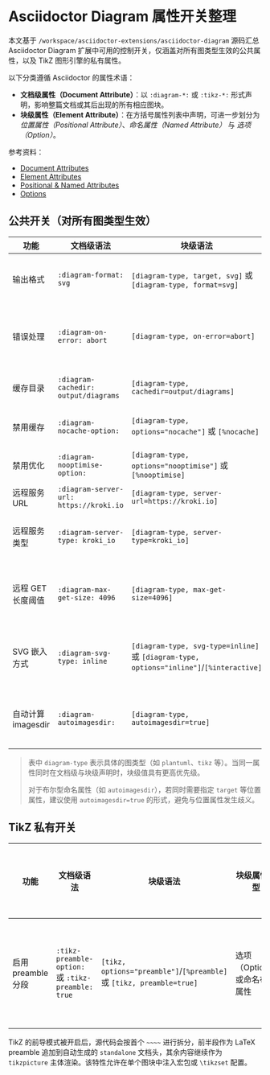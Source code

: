 # Asciidoctor Diagram 属性开关整理

本文基于 `/workspace/asciidoctor-extensions/asciidoctor-diagram` 源码汇总 Asciidoctor Diagram 扩展中可用的控制开关，仅涵盖对所有图类型生效的公共属性，以及 TikZ 图形引擎的私有属性。

以下分类遵循 Asciidoctor 的属性术语：

- **文档级属性（Document Attribute）**：以 `:diagram-*:` 或 `:tikz-*:` 形式声明，影响整篇文档或其后出现的所有相应图块。
- **块级属性（Element Attribute）**：在方括号属性列表中声明，可进一步划分为 *位置属性（Positional Attribute）*、*命名属性（Named Attribute）* 与 *选项（Option）*。

参考资料：

- [Document Attributes](https://docs.asciidoctor.org/asciidoc/latest/attributes/document-attributes/)
- [Element Attributes](https://docs.asciidoctor.org/asciidoc/latest/attributes/element-attributes/)
- [Positional & Named Attributes](https://docs.asciidoctor.org/asciidoc/latest/attributes/positional-and-named-attributes/)
- [Options](https://docs.asciidoctor.org/asciidoc/latest/attributes/options/)

## 公共开关（对所有图类型生效）

| 功能 | 文档级语法 | 块级语法 | 块级属性类型 | 默认值 / 行为 | 作用说明 | 代码位置 |
| --- | --- | --- | --- | --- | --- | --- |
| 输出格式 | `:diagram-format: svg` | `[diagram-type, target, svg]` 或 `[diagram-type, format=svg]` | 第二位置属性（可用命名属性覆写） | 渲染器支持列表中的第一个格式（HTML 后端会优先选择非 PDF 格式） | 指定生成文件的格式；块级设定优先于文档级设定。 | `lib/asciidoctor-diagram/diagram_processor.rb` |
| 错误处理 | `:diagram-on-error: abort` | `[diagram-type, on-error=abort]` | 命名属性 | `log` | 设置生成失败时的处理方式：`log` 记录错误并显示源代码，`abort` 抛异常并终止。 | `lib/asciidoctor-diagram/diagram_processor.rb` |
| 缓存目录 | `:diagram-cachedir: output/diagrams` | `[diagram-type, cachedir=output/diagrams]` | 命名属性 | `.asciidoctor/diagram`（位于输出目录） | 自定义缓存目录，缓存渲染产物及元数据。 | `lib/asciidoctor-diagram/diagram_processor.rb` |
| 禁用缓存 | `:diagram-nocache-option:` | `[diagram-type, options="nocache"]` 或 `[%nocache]` | 选项（Option） | 关闭 | 启用后每次都重新渲染图像，忽略缓存。 | `lib/asciidoctor-diagram/diagram_processor.rb` |
| 禁用优化 | `:diagram-nooptimise-option:` | `[diagram-type, options="nooptimise"]` 或 `[%nooptimise]` | 选项（Option） | 关闭 | 跳过 PNG/SVG/GIF/PDF 的后处理优化。 | `lib/asciidoctor-diagram/diagram_processor.rb` |
| 远程服务 URL | `:diagram-server-url: https://kroki.io` | `[diagram-type, server-url=https://kroki.io]` | 命名属性 | 未设置 | 配置远程渲染服务的基础 URL。 | `lib/asciidoctor-diagram/diagram_processor.rb` |
| 远程服务类型 | `:diagram-server-type: kroki_io` | `[diagram-type, server-type=kroki_io]` | 命名属性 | 未设置（使用远程服务时需指定） | 指定远程服务类型，目前实现支持 `plantuml` 与 `kroki_io`。 | `lib/asciidoctor-diagram/diagram_processor.rb` |
| 远程 GET 长度阈值 | `:diagram-max-get-size: 4096` | `[diagram-type, max-get-size=4096]` | 命名属性 | `1024` 字节 | 远程服务请求路径超过阈值且目标主机不是官方 PlantUML 时，自动改用 POST。 | `lib/asciidoctor-diagram/http/converter.rb` |
| SVG 嵌入方式 | `:diagram-svg-type: inline` | `[diagram-type, svg-type=inline]` 或 `[diagram-type, options="inline"]`/`[%interactive]` | 命名属性；另可通过选项 `inline`/`interactive` 直接设置 | `static` | 控制 SVG 输出方式：`static` 链接文件、`inline` 内联、`interactive` 允许交互。 | `lib/asciidoctor-diagram/diagram_processor.rb` |
| 自动计算 imagesdir | `:diagram-autoimagesdir:` | `[diagram-type, autoimagesdir=true]` | 命名布尔属性（可写成 `autoimagesdir=true` 或直接写 `autoimagesdir`） | 关闭 | 生成图像时自动为节点设置相对 `imagesdir`。 | `lib/asciidoctor-diagram/diagram_processor.rb` |

> 表中 `diagram-type` 表示具体的图类型（如 `plantuml`、`tikz` 等）。当同一属性同时在文档级与块级声明时，块级值具有更高优先级。
>
> 对于布尔型命名属性（如 `autoimagesdir`），若同时需要指定 `target` 等位置属性，建议使用 `autoimagesdir=true` 的形式，避免与位置属性发生歧义。

## TikZ 私有开关

| 功能 | 文档级语法 | 块级语法 | 块级属性类型 | 默认值 / 行为 | 作用说明 | 代码位置 |
| --- | --- | --- | --- | --- | --- | --- |
| 启用 preamble 分段 | `:tikz-preamble-option:` 或 `:tikz-preamble: true` | `[tikz, options="preamble"]`/`[%preamble]` 或 `[tikz, preamble=true]` | 选项（Option）或命名布尔属性 | 关闭 | 开启后会在首个 `~~~~` 处分割 TikZ 源码，前半段作为 LaTeX preamble，后半段作为主体。 | `lib/asciidoctor-diagram/tikz/converter.rb` |

TikZ 的前导模式被开启后，源代码会按首个 `~~~~` 进行拆分，前半段作为 LaTeX preamble 追加到自动生成的 `standalone` 文档头，其余内容继续作为 `tikzpicture` 主体渲染。该特性允许在单个图块中注入宏包或 `\tikzset` 配置。
